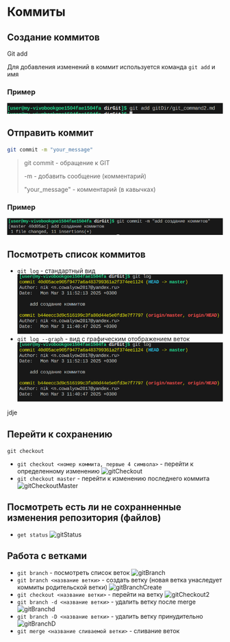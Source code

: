 # Коммиты

## Создание коммитов
Git add

Для добавления изменений в коммит используется команда `git add` и имя

### Пример
![gitAdd](photos/gitAdd.png)

## Отправить коммит
```bash
git commit -m "your_message"
```
> git commit - обращение к GIT
>
>-m - добавить сообщение (комментарий)
>
>"your_message" - комментарий (в кавычках)
### Пример
![gitCommit](photos/gitCommit.png)

## Посмотреть список коммитов
* `git log` - стандартный вид
![gitLog](photos/gitLog.png)
* `git log --graph` - вид с графическим отображением веток
![gitLogGraph](photos/gitLog.png)

jdje
## Перейти к сохранению
 ```git checkout```
* ```git checkout <номер коммита, первые 4 символа>``` - перейти к определенному изменению ![gitCheckout](photos/gitChechout.png)
* ```git checkout master``` - перейти к изменению последнего коммита ![gitCheckoutMaster](photos/gtiCheckoutMaster.png)
## Посмотреть есть ли не сохранненные изменения репозитория (файлов)
* ```get status```
![gitStatus](photos/gitStatus.png)

## Работа с ветками
* ```git branch``` - посмотреть список веток ![gitBranch](photos/gitBranch.png)
* ```git branch <название ветки>``` - создать ветку (новая ветка унаследует коммиты родительской ветки) ![gitBranchCreate](photos/gitBranchCreate.png)
* ```git checkout <название ветки>``` - перейти на ветку ![gitCheckout2](photos/gitChechout.png)
* ```git branch -d <название ветки>``` - удалить ветку после merge ![gitBranchd](photos/gitBranchd.png)
* ```git branch -D <название ветки>``` - удалить ветку принудительно ![gitBranchD](photos/gitBranchD.png)
* ```git merge <название сливаемой ветки>``` - сливание веток

